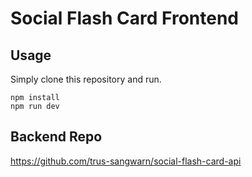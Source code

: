# Social Flash Card Frontend

## Usage

Simply clone this repository and run.

``` shell
npm install
npm run dev
```

## Backend Repo
https://github.com/trus-sangwarn/social-flash-card-api
